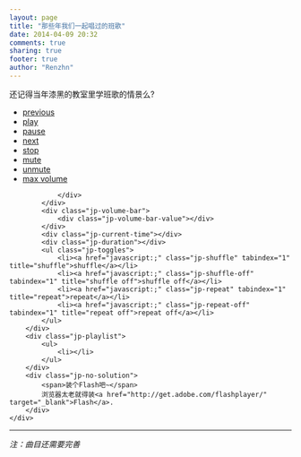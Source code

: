 ```yaml
---
layout: page
title: "那些年我们一起唱过的班歌"
date: 2014-04-09 20:32
comments: true
sharing: true
footer: true
author: "Renzhn"
---
```


<link href="jplayer/skin/jplayer.midnight.black.css" rel="stylesheet" type="text/css" />
<script type="text/javascript" src="jplayer/jquery.jplayer.min.js"></script>
<script type="text/javascript" src="jplayer/jplayer.playlist.min.js"></script>
<script type="text/javascript">
//<![CDATA[
$(document).ready(function(){

	new jPlayerPlaylist({
		jPlayer: "#jquery_jplayer_1",
		cssSelectorAncestor: "#jp_container_1"
	}, [
		{
			title:"林俊杰-曹操",
			mp3:"http://song-of-3211.qiniudn.com/%E6%9E%97%E4%BF%8A%E6%9D%B0-%E6%9B%B9%E6%93%8D.mp3"
		},
		{
			title:"黄征-奔跑",
			mp3:"http://song-of-3211.qiniudn.com/%E9%BB%84%E5%BE%81-%E5%A5%94%E8%B7%91.mp3"
		},
		{
			title:"许美静-阳光总在风雨后",
			mp3:"http://song-of-3211.qiniudn.com/%E8%AE%B8%E7%BE%8E%E9%9D%99-%E9%98%B3%E5%85%89%E6%80%BB%E5%9C%A8%E9%A3%8E%E9%9B%A8%E5%90%8E.mp3"
		},
		{
			title:"五月天-倔强",
			mp3:"http://song-of-3211.qiniudn.com/%E4%BA%94%E6%9C%88%E5%A4%A9-%E5%80%94%E5%BC%BA.mp3"
		},
		{
			title:"谢霆锋-黄种人",
			mp3:"http://song-of-3211.qiniudn.com/%E8%B0%A2%E9%9C%86%E9%94%8B-%E9%BB%84%E7%A7%8D%E4%BA%BA.mp3"
		},
		{
			title:"范玮琪-最初的梦想",
			mp3:"http://song-of-3211.qiniudn.com/%E8%8C%83%E7%8E%AE%E7%90%AA-%E6%9C%80%E5%88%9D%E7%9A%84%E6%A2%A6%E6%83%B3.mp3"
		},
	], {
		swfPath: "jplayer",
		supplied: "mp3",
		wmode: "window",
		smoothPlayBar: true,
		keyEnabled: true
	});

	$("#jplayer_inspector_1").jPlayerInspector({jPlayer:$("#jquery_jplayer_1")});
});
//]]>
</script>

还记得当年漆黑的教室里学班歌的情景么?

<div id="jquery_jplayer_1" class="jp-jplayer"></div>
<div id="jp_container_1" class="jp-audio">
	<div class="jp-type-playlist">
		<div class="jp-gui jp-interface">
			<ul class="jp-controls">
				<li><a href="javascript:;" class="jp-previous" tabindex="1">previous</a></li>
				<li><a href="javascript:;" class="jp-play" tabindex="1">play</a></li>
				<li><a href="javascript:;" class="jp-pause" tabindex="1">pause</a></li>
				<li><a href="javascript:;" class="jp-next" tabindex="1">next</a></li>
				<li><a href="javascript:;" class="jp-stop" tabindex="1">stop</a></li>
				<li><a href="javascript:;" class="jp-mute" tabindex="1" title="mute">mute</a></li>
				<li><a href="javascript:;" class="jp-unmute" tabindex="1" title="unmute">unmute</a></li>
				<li><a href="javascript:;" class="jp-volume-max" tabindex="1" title="max volume">max volume</a></li>
			</ul>
			<div class="jp-progress">
				<div class="jp-seek-bar">
					<div class="jp-play-bar"></div>

				</div>
			</div>
			<div class="jp-volume-bar">
				<div class="jp-volume-bar-value"></div>
			</div>
			<div class="jp-current-time"></div>
			<div class="jp-duration"></div>
			<ul class="jp-toggles">
				<li><a href="javascript:;" class="jp-shuffle" tabindex="1" title="shuffle">shuffle</a></li>
				<li><a href="javascript:;" class="jp-shuffle-off" tabindex="1" title="shuffle off">shuffle off</a></li>
				<li><a href="javascript:;" class="jp-repeat" tabindex="1" title="repeat">repeat</a></li>
				<li><a href="javascript:;" class="jp-repeat-off" tabindex="1" title="repeat off">repeat off</a></li>
			</ul>
		</div>
		<div class="jp-playlist">
			<ul>
				<li></li>
			</ul>
		</div>
		<div class="jp-no-solution">
			<span>装个Flash吧~</span>
			浏览器太老就得装<a href="http://get.adobe.com/flashplayer/" target="_blank">Flash</a>.
		</div>
	</div>
</div>

---

*注：曲目还需要完善*
